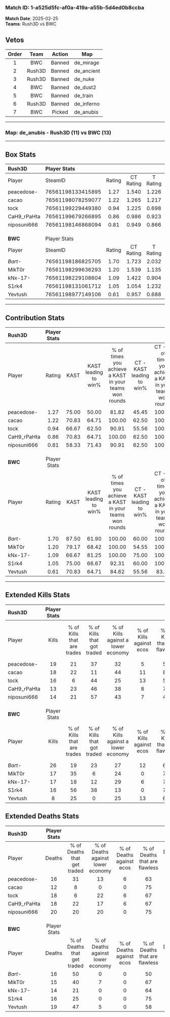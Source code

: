 ### Match ID: 1-a525d5fc-af0a-419a-a55b-5d4ed0b8ccba  
**Match Date**: 2025-02-25  
**Teams**: Rush3D vs BWC  

## Vetos  

| Order | Team | Action | Map |
| :---: | :--: | :----: | --- |
| 1 | BWC | Banned | de_mirage |
| 2 | Rush3D | Banned | de_ancient |
| 3 | Rush3D | Banned | de_nuke |
| 4 | BWC | Banned | de_dust2 |
| 5 | BWC | Banned | de_train |
| 6 | Rush3D | Banned | de_inferno |
| 7 | BWC | Picked | de_anubis |

---  

### **Map**: de_anubis - Rush3D (11) vs BWC (13)  
---  

## Box Stats  

| **Rush3D**  | Player Stats      |        |           |          |       |       |       |         |        |      |     |
| :- | :- | :-: | :-: | :-: | :-: | :-: | :-: | :-: | :-: | :-: | :-: |
| Player      | SteamID           | Rating | CT Rating | T Rating | KAST  |  ADR  | Kills | Assists | Deaths | K/D  | HS% |
| peacedose-  | 76561198133415895 |  1.27  |   1.540   |  1.226   | 75.00 | 94.5  |  19   |    7    |   16   | 1.19 | 47  |
| cacao       | 76561198078259077 |  1.22  |   1.265   |  1.217   | 70.83 | 76.8  |  18   |    3    |   12   | 1.50 | 22  |
| tock        | 76561199229449380 |  0.94  |   1.225   |  0.698   | 66.67 | 64.5  |  16   |    2    |   18   | 0.89 | 68  |
| CaH9_rPaHta | 76561199679266895 |  0.86  |   0.986   |  0.923   | 70.83 | 63.3  |  13   |    3    |   18   | 0.72 | 53  |
| niposuni666 | 76561198146868094 |  0.81  |   0.949   |  0.866   | 58.33 | 73.0  |  14   |    7    |   20   | 0.70 | 64  |
|             |                   |        |           |          |       |       |       |         |        |      |     |
|             |                   |        |           |          |       |       |       |         |        |      |     |
|             |                   |        |           |          |       |       |       |         |        |      |     |
| **BWC**     | Player Stats      |        |           |          |       |       |       |         |        |      |     |
| Player      | SteamID           | Rating | CT Rating | T Rating | KAST  |  ADR  | Kills | Assists | Deaths | K/D  | HS% |
| _Bart-_     | 76561198186825705 |  1.70  |   1.723   |  2.032   | 87.50 | 120.3 |  26   |    7    |   16   | 1.63 | 50  |
| MikT0r      | 76561198299636293 |  1.20  |   1.539   |  1.135   | 79.17 | 78.3  |  17   |    8    |   15   | 1.13 | 47  |
| kNx-17-     | 76561198229108604 |  1.09  |   1.422   |  0.904   | 66.67 | 68.3  |  17   |    5    |   14   | 1.21 | 41  |
| S1rk4       | 76561198131061712 |  1.05  |   1.054   |  1.232   | 75.00 | 63.6  |  16   |    5    |   16   | 1.00 | 43  |
| Yevtush     | 76561198977149106 |  0.61  |   0.957   |  0.688   | 70.83 | 45.8  |   8   |    5    |   19   | 0.42 | 50  |
---  

## Contribution Stats  

| **Rush3D**  | Player Stats |       |                      |                                                        |                           |                                                             |                          |                                                            |
| :- | :-: | :-: | :-: | :-: | :-: | :-: | :-: | :-: |
| Player      |    Rating    | KAST  | KAST leading to win% | % of times you achieve a KAST in your teams won rounds | CT - KAST leading to win% | CT - % of times you achieve a KAST in your teams won rounds | T - KAST leading to win% | T - % of times you achieve a KAST in your teams won rounds |
| peacedose-  |     1.27     | 75.00 |        50.00         |                         81.82                          |           45.45           |                           100.00                            |          57.14           |                           66.67                            |
| cacao       |     1.22     | 70.83 |        64.71         |                         100.00                         |           62.50           |                           100.00                            |          66.67           |                           100.00                           |
| tock        |     0.94     | 66.67 |        62.50         |                         90.91                          |           55.56           |                           100.00                            |          71.43           |                           83.33                            |
| CaH9_rPaHta |     0.86     | 70.83 |        64.71         |                         100.00                         |           62.50           |                           100.00                            |          66.67           |                           100.00                           |
| niposuni666 |     0.81     | 58.33 |        71.43         |                         90.91                          |           62.50           |                           100.00                            |          83.33           |                           83.33                            |
|             |              |       |                      |                                                        |                           |                                                             |                          |                                                            |
|             |              |       |                      |                                                        |                           |                                                             |                          |                                                            |
|             |              |       |                      |                                                        |                           |                                                             |                          |                                                            |
| **BWC**     | Player Stats |       |                      |                                                        |                           |                                                             |                          |                                                            |
| Player      |    Rating    | KAST  | KAST leading to win% | % of times you achieve a KAST in your teams won rounds | CT - KAST leading to win% | CT - % of times you achieve a KAST in your teams won rounds | T - KAST leading to win% | T - % of times you achieve a KAST in your teams won rounds |
| _Bart-_     |     1.70     | 87.50 |        61.90         |                         100.00                         |           60.00           |                           100.00                            |          63.64           |                           100.00                           |
| MikT0r      |     1.20     | 79.17 |        68.42         |                         100.00                         |           54.55           |                           100.00                            |          87.50           |                           100.00                           |
| kNx-17-     |     1.09     | 66.67 |        81.25         |                         100.00                         |           75.00           |                           100.00                            |          87.50           |                           100.00                           |
| S1rk4       |     1.05     | 75.00 |        66.67         |                         92.31                          |           60.00           |                           100.00                            |          75.00           |                           85.71                            |
| Yevtush     |     0.61     | 70.83 |        64.71         |                         84.62                          |           55.56           |                            83.33                            |          75.00           |                           85.71                            |
---  

## Extended Kills Stats  

| **Rush3D**  | Player Stats |                            |                            |                                    |                         |                              |                                 |                                       |                    |           |
| :- | :-: | :-: | :-: | :-: | :-: | :-: | :-: | :-: | :-: | :-: |
| Player      |    Kills     | % of Kills that are trades | % of Kills that got traded | % of Kills against a lower economy | % of Kills against ecos | % of Kills that are flawless | % of Kills that are close duels | % of Kills that are assisted by flash | Pistol Round Kills | AWP Kills |
| peacedose-  |      19      |             21             |             37             |                 32                 |            5            |              58              |                0                |                  16                   |         0          |     2     |
| cacao       |      18      |             22             |             11             |                 44                 |           11            |              83              |                6                |                   0                   |         11         |     2     |
| tock        |      16      |             6              |             44             |                 25                 |           13            |              50              |               13                |                   0                   |         2          |     2     |
| CaH9_rPaHta |      13      |             23             |             46             |                 38                 |            8            |              77              |                8                |                   8                   |         0          |     0     |
| niposuni666 |      14      |             21             |             57             |                 43                 |            7            |              43              |                0                |                  14                   |         0          |     3     |
|             |              |                            |                            |                                    |                         |                              |                                 |                                       |                    |           |
|             |              |                            |                            |                                    |                         |                              |                                 |                                       |                    |           |
|             |              |                            |                            |                                    |                         |                              |                                 |                                       |                    |           |
| **BWC**     | Player Stats |                            |                            |                                    |                         |                              |                                 |                                       |                    |           |
| Player      |    Kills     | % of Kills that are trades | % of Kills that got traded | % of Kills against a lower economy | % of Kills against ecos | % of Kills that are flawless | % of Kills that are close duels | % of Kills that are assisted by flash | Pistol Round Kills | AWP Kills |
| _Bart-_     |      26      |             19             |             23             |                 27                 |           12            |              62              |                8                |                  12                   |         0          |     1     |
| MikT0r      |      17      |             35             |             6              |                 24                 |            0            |              76              |                0                |                  12                   |         0          |     4     |
| kNx-17-     |      17      |             18             |             12             |                 29                 |            6            |              71              |               12                |                   0                   |         11         |     2     |
| S1rk4       |      16      |             56             |             38             |                 13                 |            0            |              75              |                0                |                   6                   |         0          |     2     |
| Yevtush     |      8       |             25             |             0              |                 25                 |           13            |              63              |                0                |                   0                   |         0          |     0     |
## Extended Deaths Stats  

| **Rush3D**  | Player Stats |                             |                                   |                          |                               |                            |                           |               |
| :- | :-: | :-: | :-: | :-: | :-: | :-: | :-: | :-: |
| Player      |    Deaths    | % of Deaths that get traded | % of Deaths against lower economy | % of Deaths against ecos | % of Deaths that are flawless | % of Deaths that are close | % of Deaths while blinded | Deaths to AWP |
| peacedose-  |      16      |             31              |                13                 |            6             |              63               |             0              |             6             |       2       |
| cacao       |      12      |              8              |                 0                 |            0             |              75               |             8              |            17             |       0       |
| tock        |      18      |              6              |                22                 |            6             |              67               |             11             |             6             |       2       |
| CaH9_rPaHta |      18      |             22              |                17                 |            6             |              67               |             0              |             6             |       3       |
| niposuni666 |      20      |             20              |                20                 |            0             |              75               |             5              |             5             |       4       |
|             |              |                             |                                   |                          |                               |                            |                           |               |
|             |              |                             |                                   |                          |                               |                            |                           |               |
|             |              |                             |                                   |                          |                               |                            |                           |               |
| **BWC**     | Player Stats |                             |                                   |                          |                               |                            |                           |               |
| Player      |    Deaths    | % of Deaths that get traded | % of Deaths against lower economy | % of Deaths against ecos | % of Deaths that are flawless | % of Deaths that are close | % of Deaths while blinded | Deaths to AWP |
| _Bart-_     |      16      |             50              |                 0                 |            0             |              50               |             6              |             6             |       3       |
| MikT0r      |      15      |             40              |                 7                 |            0             |              67               |             7              |             7             |       2       |
| kNx-17-     |      14      |             21              |                 0                 |            0             |              64               |             0              |             7             |       2       |
| S1rk4       |      16      |             25              |                 0                 |            0             |              75               |             0              |             6             |       3       |
| Yevtush     |      19      |             47              |                 5                 |            0             |              58               |             11             |            11             |       3       |
